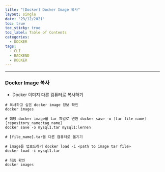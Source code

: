 ```yaml
---
title: "[Docker] Docker Image 복사"
layout: single
date: '23/12/2021'
toc: true
toc_sticky: true
toc_label: Table of Contents
categories:
  - DOCKER
tags:
  - CLI
  - BACKEND
  - DOCKER
---
```


---
### Docker Image 복사
* Docker 이미지 다른 컴퓨터로 복사하기

```docker
# 복사하고 싶은 docker image 정보 확인
docker images

# 해당 docker image를 tar 파일로 변환 docker save -o [tar file name] [repository_name:tag_name]
docker save -o mysql1.tar mysql1:lernen

# [file_name].tar을 다른 컴퓨터로 옮기기

# image를 업로드하기 docker load -i <path to image tar file>
docker load -i mysql1.tar

# 최종 확인
docker images
```
